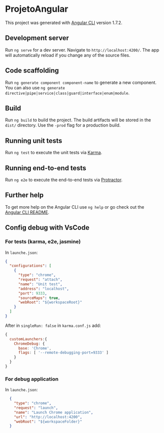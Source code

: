 # ProjetoAngular

This project was generated with [Angular CLI](https://github.com/angular/angular-cli) version 1.7.2.

## Development server

Run `ng serve` for a dev server. Navigate to `http://localhost:4200/`. The app will automatically reload if you change any of the source files.

## Code scaffolding

Run `ng generate component component-name` to generate a new component. You can also use `ng generate directive|pipe|service|class|guard|interface|enum|module`.

## Build

Run `ng build` to build the project. The build artifacts will be stored in the `dist/` directory. Use the `-prod` flag for a production build.

## Running unit tests

Run `ng test` to execute the unit tests via [Karma](https://karma-runner.github.io).

## Running end-to-end tests

Run `ng e2e` to execute the end-to-end tests via [Protractor](http://www.protractortest.org/).

## Further help

To get more help on the Angular CLI use `ng help` or go check out the [Angular CLI README](https://github.com/angular/angular-cli/blob/master/README.md).

## Config debug with VsCode

### For tests (karma, e2e, jasmine)

In `launche.json`:

```json
{
  "configurations": [
    {
      "type": "chrome",
      "request": "attach",
      "name": "Unit test",
      "address": "localhost",
      "port": 9333,
      "sourceMaps": true,
      "webRoot": "${workspaceRoot}"
    }
  ]
}

```

After in `singleRun: false` in `karma.conf.js` add:

```js
{
  customLaunchers:{
    ChromeDebug: {
      base: 'Chrome',
      flags: [ '--remote-debugging-port=9333' ]
    }
  }
}
```
### For debug application

In `launche.json`:

```json 
  {
    "type": "chrome",
    "request": "launch",
    "name": "Launch Chrome application",
    "url": "http://localhost:4200",
    "webRoot": "${workspaceFolder}"
  }
```
